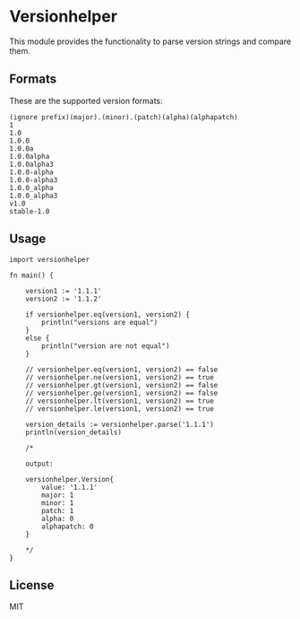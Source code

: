 # Versionhelper

This module provides the functionality to parse version strings and compare them.

## Formats

These are the supported version formats:

```
(ignore prefix)(major).(minor).(patch)(alpha)(alphapatch)
1
1.0
1.0.0
1.0.0a
1.0.0alpha
1.0.0alpha3
1.0.0-alpha
1.0.0-alpha3
1.0.0_alpha
1.0.0_alpha3
v1.0
stable-1.0
```

## Usage

```
import versionhelper

fn main() {

    version1 := '1.1.1'
    version2 := '1.1.2'

    if versionhelper.eq(version1, version2) {
        println("versions are equal")
    }
    else {
        println("version are not equal")
    }

    // versionhelper.eq(version1, version2) == false
    // versionhelper.ne(version1, version2) == true
    // versionhelper.gt(version1, version2) == false
    // versionhelper.ge(version1, version2) == false
    // versionhelper.lt(version1, version2) == true
    // versionhelper.le(version1, version2) == true

    version_details := versionhelper.parse('1.1.1')
    println(version_details)

    /*

    output:

    versionhelper.Version{
        value: '1.1.1'
        major: 1
        minor: 1
        patch: 1
        alpha: 0
        alphapatch: 0
    }

    */
}
```

## License

MIT